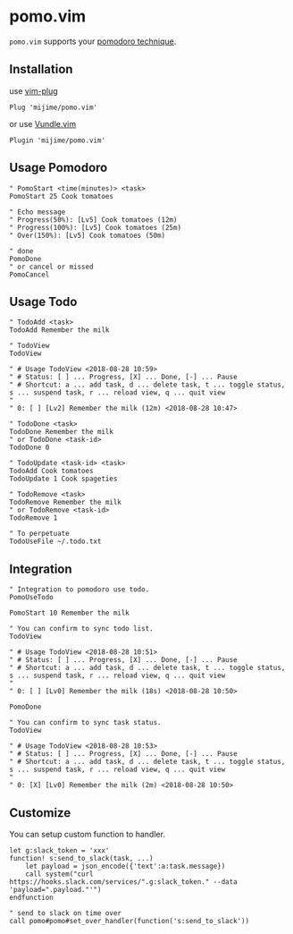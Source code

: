 pomo.vim
===

`pomo.vim` supports your [pomodoro technique](https://en.wikipedia.org/wiki/Pomodoro_Technique).

## Installation

use [vim-plug](https://github.com/junegunn/vim-plug)

```vim
Plug 'mijime/pomo.vim'
```

or use [Vundle.vim](https://github.com/VundleVim/Vundle.vim)

```vim
Plugin 'mijime/pomo.vim'
```

## Usage Pomodoro

```vim
" PomoStart <time(minutes)> <task>
PomoStart 25 Cook tomatoes

" Echo message
" Progress(50%): [Lv5] Cook tomatoes (12m)
" Progress(100%): [Lv5] Cook tomatoes (25m)
" Over(150%): [Lv5] Cook tomatoes (50m)

" done
PomoDone
" or cancel or missed
PomoCancel
```

## Usage Todo


```vim
" TodoAdd <task>
TodoAdd Remember the milk

" TodoView
TodoView

" # Usage TodoView <2018-08-28 10:59>
" # Status: [ ] ... Progress, [X] ... Done, [-] ... Pause
" # Shortcut: a ... add task, d ... delete task, t ... toggle status, s ... suspend task, r ... reload view, q ... quit view
" 
" 0: [ ] [Lv2] Remember the milk (12m) <2018-08-28 10:47>

" TodoDone <task>
TodoDone Remember the milk
" or TodoDone <task-id>
TodoDone 0

" TodoUpdate <task-id> <task>
TodoAdd Cook tomatoes
TodoUpdate 1 Cook spageties

" TodoRemove <task>
TodoRemove Remember the milk
" or TodoRemove <task-id>
TodoRemove 1

" To perpetuate
TodoUseFile ~/.todo.txt
```

## Integration

```vim
" Integration to pomodoro use todo.
PomoUseTodo

PomoStart 10 Remember the milk

" You can confirm to sync todo list.
TodoView

" # Usage TodoView <2018-08-28 10:51>
" # Status: [ ] ... Progress, [X] ... Done, [-] ... Pause
" # Shortcut: a ... add task, d ... delete task, t ... toggle status, s ... suspend task, r ... reload view, q ... quit view
" 
" 0: [ ] [Lv0] Remember the milk (18s) <2018-08-28 10:50>

PomoDone

" You can confirm to sync task status.
TodoView

" # Usage TodoView <2018-08-28 10:53>
" # Status: [ ] ... Progress, [X] ... Done, [-] ... Pause
" # Shortcut: a ... add task, d ... delete task, t ... toggle status, s ... suspend task, r ... reload view, q ... quit view
" 
" 0: [X] [Lv0] Remember the milk (2m) <2018-08-28 10:50>
```

## Customize

You can setup custom function to handler.

```vim
let g:slack_token = 'xxx'
function! s:send_to_slack(task, ...)
    let payload = json_encode({'text':a:task.message})
    call system("curl https://hooks.slack.com/services/".g:slack_token." --data 'payload=".payload."'")
endfunction

" send to slack on time over
call pomo#pomo#set_over_handler(function('s:send_to_slack'))
```
